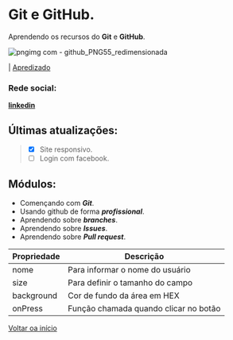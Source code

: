 # **Git** e **GitHub**.

Aprendendo os recursos do  **Git** e **GitHub**.

![pngimg com - github_PNG55_redimensionada](https://github.com/Zimbredu/site-portfolio/assets/66042254/3bc72f85-00d7-4a8d-bd12-cde071e2855b)

 | [Apredizado](#módulos)

### Rede social:
[**linkedin**](https://www.linkedin.com/in/eduardo-zimbre-desenvolvedor)

## Últimas atualizações:
>
 >- [x] Site responsivo.
 >- [ ] Login com facebook.

## Módulos:
* Començando com ***Git***.
* Usando github de forma ***profissional***.
* Aprendendo sobre ***branches***.
* Aprendendo sobre ***Issues***.
* Aprendendo sobre ***Pull request***.

Propriedade | Descrição
------------|-----------
nome | Para informar o nome do usuário
size | Para definir o tamanho do campo
background | Cor de fundo da área em HEX
onPress | Função chamada quando clicar no botão

[Voltar oa início](#git-e-github)


